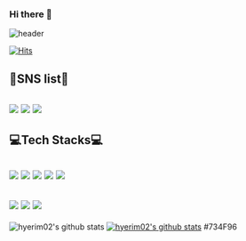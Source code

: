 ### Hi there 👋

![header](https://capsule-render.vercel.app/api?type=waving&height=200&section=header&fontSize=50&text=Welcome%20&desc=hyerim's%20Github%20profile&fontAlignY=30&descAlignY=50&descAlign=60&color=gradient&customColorList=2)    


[![Hits](https://hits.seeyoufarm.com/api/count/incr/badge.svg?url=https%3A%2F%2Fgithub.com%2Fhyerim02%2Fhit-counter&count_bg=%233D67C8&title_bg=%230BDBEA&icon=&icon_color=%233D67C8&title=hits&edge_flat=false)](https://hits.seeyoufarm.com)

## 💙SNS list💙   

## <a href="https://rimint02.tistory.com/" target="_blank"><img src="https://img.shields.io/badge/Tistory-000000?style=flat-square&logo=Tistory&logoColor=white"/></a> <a href="https://www.instagram.com/rrrim_dim/" target="_blank"><img src="https://img.shields.io/badge/instagram-E4405F?style=flat-square&logo=instagram&logoColor=white"/></a> <a href="" target="_blank"><img src="https://img.shields.io/badge/phl0218@naver.com-03C75A?style=flat-square&logo=phl0218@naver.com&logoColor=white"/></a>   

## 💻Tech Stacks💻  

## <img src="https://img.shields.io/badge/R-276DC3?style=for-the-badge&logo=github&logoColor=white"> <img src="https://img.shields.io/badge/python-3776AB?style=for-the-badge&logo=github&logoColor=white"> <img src="https://img.shields.io/badge/mysql-4479A1?style=for-the-badge&logo=mysql&logoColor=white"> <img src="https://img.shields.io/badge/github-181717?style=for-the-badge&logo=github&logoColor=white"> <img src="https://img.shields.io/badge/fortran-734F96?style=for-the-badge&logo=fortran&logoColor=white"> 
## <a href="" target="_blank"><img src="https://img.shields.io/badge/SPSS-40AEF0?style=flat-square&logo=SPSS&logoColor=white"/></a> <a href="" target="_blank"><img src="https://img.shields.io/badge/Maple-26689A?style=flat-square&logo=Maple&logoColor=white"/></a> <a href="" target="_blank"><img src="https://img.shields.io/badge/geogebra-9999FF?style=flat-square&logo=geogebra&logoColor=white"/></a> 

![hyerim02's github stats](https://github-readme-stats.vercel.app/api?username=hyerim02&show_icons=true)
[![hyerim02's github stats](https://github-readme-stats.vercel.app/api/top-langs/?username=hyerim02&show_icons=true&hide_border=true&title_color=004386&icon_color=004386&layout=compact)](https://github.com/hyerim02)
#734F96
